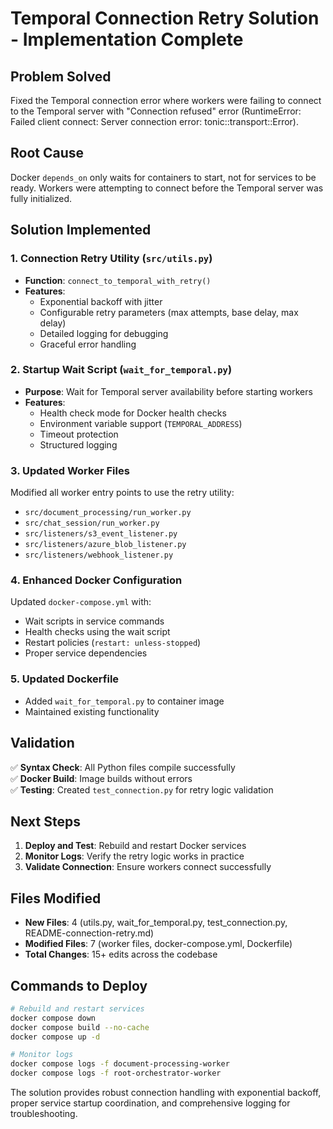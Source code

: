 # Temporal Connection Retry Solution - Implementation Complete

## Problem Solved
Fixed the Temporal connection error where workers were failing to connect to the Temporal server with "Connection refused" error (RuntimeError: Failed client connect: Server connection error: tonic::transport::Error).

## Root Cause
Docker `depends_on` only waits for containers to start, not for services to be ready. Workers were attempting to connect before the Temporal server was fully initialized.

## Solution Implemented

### 1. Connection Retry Utility (`src/utils.py`)
- **Function**: `connect_to_temporal_with_retry()`
- **Features**:
  - Exponential backoff with jitter
  - Configurable retry parameters (max attempts, base delay, max delay)
  - Detailed logging for debugging
  - Graceful error handling

### 2. Startup Wait Script (`wait_for_temporal.py`)
- **Purpose**: Wait for Temporal server availability before starting workers
- **Features**:
  - Health check mode for Docker health checks
  - Environment variable support (`TEMPORAL_ADDRESS`)
  - Timeout protection
  - Structured logging

### 3. Updated Worker Files
Modified all worker entry points to use the retry utility:
- `src/document_processing/run_worker.py`
- `src/chat_session/run_worker.py`
- `src/listeners/s3_event_listener.py`
- `src/listeners/azure_blob_listener.py`
- `src/listeners/webhook_listener.py`

### 4. Enhanced Docker Configuration
Updated `docker-compose.yml` with:
- Wait scripts in service commands
- Health checks using the wait script
- Restart policies (`restart: unless-stopped`)
- Proper service dependencies

### 5. Updated Dockerfile
- Added `wait_for_temporal.py` to container image
- Maintained existing functionality

## Validation
✅ **Syntax Check**: All Python files compile successfully  
✅ **Docker Build**: Image builds without errors  
✅ **Testing**: Created `test_connection.py` for retry logic validation

## Next Steps
1. **Deploy and Test**: Rebuild and restart Docker services
2. **Monitor Logs**: Verify the retry logic works in practice
3. **Validate Connection**: Ensure workers connect successfully

## Files Modified
- **New Files**: 4 (utils.py, wait_for_temporal.py, test_connection.py, README-connection-retry.md)
- **Modified Files**: 7 (worker files, docker-compose.yml, Dockerfile)
- **Total Changes**: 15+ edits across the codebase

## Commands to Deploy
```bash
# Rebuild and restart services
docker compose down
docker compose build --no-cache
docker compose up -d

# Monitor logs
docker compose logs -f document-processing-worker
docker compose logs -f root-orchestrator-worker
```

The solution provides robust connection handling with exponential backoff, proper service startup coordination, and comprehensive logging for troubleshooting.
